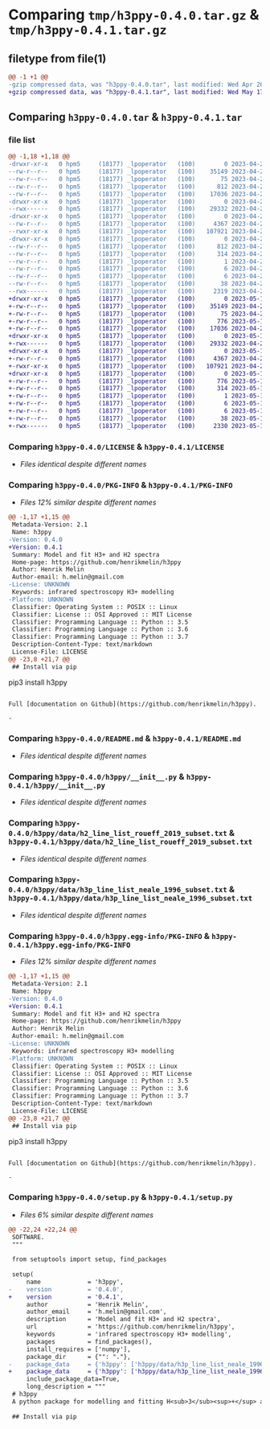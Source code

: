# Comparing `tmp/h3ppy-0.4.0.tar.gz` & `tmp/h3ppy-0.4.1.tar.gz`

## filetype from file(1)

```diff
@@ -1 +1 @@
-gzip compressed data, was "h3ppy-0.4.0.tar", last modified: Wed Apr 26 11:22:08 2023, max compression
+gzip compressed data, was "h3ppy-0.4.1.tar", last modified: Wed May 17 13:42:37 2023, max compression
```

## Comparing `h3ppy-0.4.0.tar` & `h3ppy-0.4.1.tar`

### file list

```diff
@@ -1,18 +1,18 @@
-drwxr-xr-x   0 hpm5     (18177) _lpoperator   (100)        0 2023-04-26 11:22:08.951875 h3ppy-0.4.0/
--rw-r--r--   0 hpm5     (18177) _lpoperator   (100)    35149 2023-04-26 11:15:41.000000 h3ppy-0.4.0/LICENSE
--rw-r--r--   0 hpm5     (18177) _lpoperator   (100)       75 2023-04-26 11:15:41.000000 h3ppy-0.4.0/MANIFEST.in
--rw-r--r--   0 hpm5     (18177) _lpoperator   (100)      812 2023-04-26 11:22:08.950665 h3ppy-0.4.0/PKG-INFO
--rw-r--r--   0 hpm5     (18177) _lpoperator   (100)    17036 2023-04-26 11:15:41.000000 h3ppy-0.4.0/README.md
-drwxr-xr-x   0 hpm5     (18177) _lpoperator   (100)        0 2023-04-26 11:22:08.932927 h3ppy-0.4.0/h3ppy/
--rwx------   0 hpm5     (18177) _lpoperator   (100)    29332 2023-04-26 10:44:15.000000 h3ppy-0.4.0/h3ppy/__init__.py
-drwxr-xr-x   0 hpm5     (18177) _lpoperator   (100)        0 2023-04-26 11:22:08.948377 h3ppy-0.4.0/h3ppy/data/
--rw-r--r--   0 hpm5     (18177) _lpoperator   (100)     4367 2023-04-26 11:15:41.000000 h3ppy-0.4.0/h3ppy/data/h2_line_list_roueff_2019_subset.txt
--rwxr-xr-x   0 hpm5     (18177) _lpoperator   (100)   107921 2023-04-26 11:15:41.000000 h3ppy-0.4.0/h3ppy/data/h3p_line_list_neale_1996_subset.txt
-drwxr-xr-x   0 hpm5     (18177) _lpoperator   (100)        0 2023-04-26 11:22:08.943767 h3ppy-0.4.0/h3ppy.egg-info/
--rw-r--r--   0 hpm5     (18177) _lpoperator   (100)      812 2023-04-26 11:22:07.000000 h3ppy-0.4.0/h3ppy.egg-info/PKG-INFO
--rw-r--r--   0 hpm5     (18177) _lpoperator   (100)      314 2023-04-26 11:22:08.000000 h3ppy-0.4.0/h3ppy.egg-info/SOURCES.txt
--rw-r--r--   0 hpm5     (18177) _lpoperator   (100)        1 2023-04-26 11:22:07.000000 h3ppy-0.4.0/h3ppy.egg-info/dependency_links.txt
--rw-r--r--   0 hpm5     (18177) _lpoperator   (100)        6 2023-04-26 11:22:08.000000 h3ppy-0.4.0/h3ppy.egg-info/requires.txt
--rw-r--r--   0 hpm5     (18177) _lpoperator   (100)        6 2023-04-26 11:22:08.000000 h3ppy-0.4.0/h3ppy.egg-info/top_level.txt
--rw-r--r--   0 hpm5     (18177) _lpoperator   (100)       38 2023-04-26 11:22:08.952210 h3ppy-0.4.0/setup.cfg
--rwx------   0 hpm5     (18177) _lpoperator   (100)     2319 2023-04-26 08:25:09.000000 h3ppy-0.4.0/setup.py
+drwxr-xr-x   0 hpm5     (18177) _lpoperator   (100)        0 2023-05-17 13:42:37.726180 h3ppy-0.4.1/
+-rw-r--r--   0 hpm5     (18177) _lpoperator   (100)    35149 2023-04-26 11:15:41.000000 h3ppy-0.4.1/LICENSE
+-rw-r--r--   0 hpm5     (18177) _lpoperator   (100)       75 2023-04-26 11:15:41.000000 h3ppy-0.4.1/MANIFEST.in
+-rw-r--r--   0 hpm5     (18177) _lpoperator   (100)      776 2023-05-17 13:42:37.725121 h3ppy-0.4.1/PKG-INFO
+-rw-r--r--   0 hpm5     (18177) _lpoperator   (100)    17036 2023-04-26 11:15:41.000000 h3ppy-0.4.1/README.md
+drwxr-xr-x   0 hpm5     (18177) _lpoperator   (100)        0 2023-05-17 13:42:37.706381 h3ppy-0.4.1/h3ppy/
+-rwx------   0 hpm5     (18177) _lpoperator   (100)    29332 2023-04-26 10:44:15.000000 h3ppy-0.4.1/h3ppy/__init__.py
+drwxr-xr-x   0 hpm5     (18177) _lpoperator   (100)        0 2023-05-17 13:42:37.721493 h3ppy-0.4.1/h3ppy/data/
+-rw-r--r--   0 hpm5     (18177) _lpoperator   (100)     4367 2023-04-26 11:15:41.000000 h3ppy-0.4.1/h3ppy/data/h2_line_list_roueff_2019_subset.txt
+-rwxr-xr-x   0 hpm5     (18177) _lpoperator   (100)   107921 2023-04-26 11:15:41.000000 h3ppy-0.4.1/h3ppy/data/h3p_line_list_neale_1996_subset.txt
+drwxr-xr-x   0 hpm5     (18177) _lpoperator   (100)        0 2023-05-17 13:42:37.717222 h3ppy-0.4.1/h3ppy.egg-info/
+-rw-r--r--   0 hpm5     (18177) _lpoperator   (100)      776 2023-05-17 13:42:37.000000 h3ppy-0.4.1/h3ppy.egg-info/PKG-INFO
+-rw-r--r--   0 hpm5     (18177) _lpoperator   (100)      314 2023-05-17 13:42:37.000000 h3ppy-0.4.1/h3ppy.egg-info/SOURCES.txt
+-rw-r--r--   0 hpm5     (18177) _lpoperator   (100)        1 2023-05-17 13:42:37.000000 h3ppy-0.4.1/h3ppy.egg-info/dependency_links.txt
+-rw-r--r--   0 hpm5     (18177) _lpoperator   (100)        6 2023-05-17 13:42:37.000000 h3ppy-0.4.1/h3ppy.egg-info/requires.txt
+-rw-r--r--   0 hpm5     (18177) _lpoperator   (100)        6 2023-05-17 13:42:37.000000 h3ppy-0.4.1/h3ppy.egg-info/top_level.txt
+-rw-r--r--   0 hpm5     (18177) _lpoperator   (100)       38 2023-05-17 13:42:37.726385 h3ppy-0.4.1/setup.cfg
+-rwx------   0 hpm5     (18177) _lpoperator   (100)     2330 2023-05-17 13:42:31.000000 h3ppy-0.4.1/setup.py
```

### Comparing `h3ppy-0.4.0/LICENSE` & `h3ppy-0.4.1/LICENSE`

 * *Files identical despite different names*

### Comparing `h3ppy-0.4.0/PKG-INFO` & `h3ppy-0.4.1/PKG-INFO`

 * *Files 12% similar despite different names*

```diff
@@ -1,17 +1,15 @@
 Metadata-Version: 2.1
 Name: h3ppy
-Version: 0.4.0
+Version: 0.4.1
 Summary: Model and fit H3+ and H2 spectra
 Home-page: https://github.com/henrikmelin/h3ppy
 Author: Henrik Melin
 Author-email: h.melin@gmail.com
-License: UNKNOWN
 Keywords: infrared spectroscopy H3+ modelling
-Platform: UNKNOWN
 Classifier: Operating System :: POSIX :: Linux
 Classifier: License :: OSI Approved :: MIT License
 Classifier: Programming Language :: Python :: 3.5
 Classifier: Programming Language :: Python :: 3.6
 Classifier: Programming Language :: Python :: 3.7
 Description-Content-Type: text/markdown
 License-File: LICENSE
@@ -23,8 +21,7 @@
 ## Install via pip
 ```
 pip3 install h3ppy
 ```
 
 Full [documentation on Github](https://github.com/henrikmelin/h3ppy).
     
-
```

### Comparing `h3ppy-0.4.0/README.md` & `h3ppy-0.4.1/README.md`

 * *Files identical despite different names*

### Comparing `h3ppy-0.4.0/h3ppy/__init__.py` & `h3ppy-0.4.1/h3ppy/__init__.py`

 * *Files identical despite different names*

### Comparing `h3ppy-0.4.0/h3ppy/data/h2_line_list_roueff_2019_subset.txt` & `h3ppy-0.4.1/h3ppy/data/h2_line_list_roueff_2019_subset.txt`

 * *Files identical despite different names*

### Comparing `h3ppy-0.4.0/h3ppy/data/h3p_line_list_neale_1996_subset.txt` & `h3ppy-0.4.1/h3ppy/data/h3p_line_list_neale_1996_subset.txt`

 * *Files identical despite different names*

### Comparing `h3ppy-0.4.0/h3ppy.egg-info/PKG-INFO` & `h3ppy-0.4.1/h3ppy.egg-info/PKG-INFO`

 * *Files 12% similar despite different names*

```diff
@@ -1,17 +1,15 @@
 Metadata-Version: 2.1
 Name: h3ppy
-Version: 0.4.0
+Version: 0.4.1
 Summary: Model and fit H3+ and H2 spectra
 Home-page: https://github.com/henrikmelin/h3ppy
 Author: Henrik Melin
 Author-email: h.melin@gmail.com
-License: UNKNOWN
 Keywords: infrared spectroscopy H3+ modelling
-Platform: UNKNOWN
 Classifier: Operating System :: POSIX :: Linux
 Classifier: License :: OSI Approved :: MIT License
 Classifier: Programming Language :: Python :: 3.5
 Classifier: Programming Language :: Python :: 3.6
 Classifier: Programming Language :: Python :: 3.7
 Description-Content-Type: text/markdown
 License-File: LICENSE
@@ -23,8 +21,7 @@
 ## Install via pip
 ```
 pip3 install h3ppy
 ```
 
 Full [documentation on Github](https://github.com/henrikmelin/h3ppy).
     
-
```

### Comparing `h3ppy-0.4.0/setup.py` & `h3ppy-0.4.1/setup.py`

 * *Files 6% similar despite different names*

```diff
@@ -22,24 +22,24 @@
 SOFTWARE.
 """
 
 from setuptools import setup, find_packages
 
 setup(
     name             = 'h3ppy',
-    version          = '0.4.0',
+    version          = '0.4.1',
     author           = 'Henrik Melin',
     author_email     = 'h.melin@gmail.com',
     description      = 'Model and fit H3+ and H2 spectra',
     url              = 'https://github.com/henrikmelin/h3ppy',
     keywords         = 'infrared spectroscopy H3+ modelling',
     packages         = find_packages(),
     install_requires = ['numpy'], 
     package_dir      = {"": "."},
-    package_data     = {'h3ppy': ['h3ppy/data/h3p_line_list_neale_1996_subset.txt', 'h2_line_list_roueff_2019_subset.txt']},
+    package_data     = {'h3ppy': ['h3ppy/data/h3p_line_list_neale_1996_subset.txt', 'h3ppy/data/h2_line_list_roueff_2019_subset.txt']},
     include_package_data=True,    
     long_description = """
 # h3ppy
 A python package for modelling and fitting H<sub>3</sub><sup>+</sup> and H<sub>2</sub> spectra
 
 ## Install via pip
 ```
```

